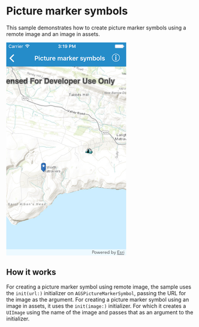 # Picture marker symbols

This sample demonstrates how to create picture marker symbols using a
remote image and an image in assets.

![](image1.png)

## How it works

For creating a picture marker symbol using remote image, the sample uses
the `init(url:)` initializer on `AGSPictureMarkerSymbol`, passing the
URL for the image as the argument. For creating a picture marker symbol
using an image in assets, it uses the `init(image:)` initializer. For
which it creates a `UIImage` using the name of the image and passes that
as an argument to the initializer.
